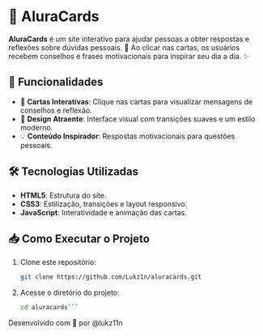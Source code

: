 # 🎴 AluraCards

**AluraCards** é um site interativo para ajudar pessoas a obter respostas e reflexões sobre dúvidas pessoais. 💭 Ao clicar nas cartas, os usuários recebem conselhos e frases motivacionais para inspirar seu dia a dia. ✨

## 🚀 Funcionalidades

- 🎉 **Cartas Interativas**: Clique nas cartas para visualizar mensagens de conselhos e reflexão.
- 🎨 **Design Atraente**: Interface visual com transições suaves e um estilo moderno.
- 💡 **Conteúdo Inspirador**: Respostas motivacionais para questões pessoais.

## 🛠️ Tecnologias Utilizadas

- **HTML5**: Estrutura do site.
- **CSS3**: Estilização, transições e layout responsivo.
- **JavaScript**: Interatividade e animação das cartas.

## 📥 Como Executar o Projeto

1. Clone este repositório:
   ```bash
   git clone https://github.com/Lukz1n/aluracards.git

2. Acesse o diretório do projeto:
   ```bash
   cd aluracards```

Desenvolvido com 💙 por @lukz11n


